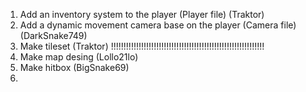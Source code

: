 1. Add an inventory system to the player (Player file) (Traktor)
2. Add a dynamic movement camera base on the player (Camera file) (DarkSnake749)
3. Make tileset (Traktor) !!!!!!!!!!!!!!!!!!!!!!!!!!!!!!!!!!!!!!!!!!!!!!!!!!!!!!!!!!!!!
4. Make map desing (Lollo21lo)
5. Make hitbox (BigSnake69)
6. 
